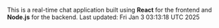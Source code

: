 This is a real-time chat application built using **React** for the frontend and **Node.js** for the backend.
Last updated: Fri Jan  3 03:13:18 UTC 2025
